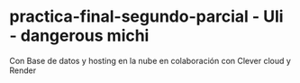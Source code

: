 ﻿# practica-final-segundo-parcial - Uli - dangerous michi
Con Base de datos y hosting en la nube en colaboración con Clever cloud y Render
